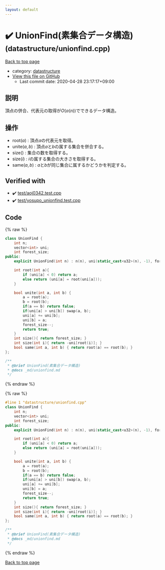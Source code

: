 ```yaml
---
layout: default
---
```


<!-- mathjax config similar to math.stackexchange -->
<script type="text/javascript" async
  src="https://cdnjs.cloudflare.com/ajax/libs/mathjax/2.7.5/MathJax.js?config=TeX-MML-AM_CHTML">
</script>
<script type="text/x-mathjax-config">
  MathJax.Hub.Config({
    TeX: { equationNumbers: { autoNumber: "AMS" }},
    tex2jax: {
      inlineMath: [ ['$','$'] ],
      processEscapes: true
    },
    "HTML-CSS": { matchFontHeight: false },
    displayAlign: "left",
    displayIndent: "2em"
  });
</script>

<script type="text/javascript" src="https://cdnjs.cloudflare.com/ajax/libs/jquery/3.4.1/jquery.min.js"></script>
<script src="https://cdn.jsdelivr.net/npm/jquery-balloon-js@1.1.2/jquery.balloon.min.js" integrity="sha256-ZEYs9VrgAeNuPvs15E39OsyOJaIkXEEt10fzxJ20+2I=" crossorigin="anonymous"></script>
<script type="text/javascript" src="../../assets/js/copy-button.js"></script>
<link rel="stylesheet" href="../../assets/css/copy-button.css" />


# :heavy_check_mark: UnionFind(素集合データ構造) <small>(datastructure/unionfind.cpp)</small>

<a href="../../index.html">Back to top page</a>

* category: <a href="../../index.html#8dc87745f885a4cc532acd7b15b8b5fe">datastructure</a>
* <a href="{{ site.github.repository_url }}/blob/master/datastructure/unionfind.cpp">View this file on GitHub</a>
    - Last commit date: 2020-04-28 23:17:17+09:00




## 説明
頂点の併合、代表元の取得が$O(\alpha (n))$でできるデータ構造。

## 操作
- $\mathrm{root}(a)$ : 頂点$a$の代表元を取得。　
- $\mathrm{unite}(a, b)$ : 頂点$a$と$b$の属する集合を併合する。　
- $\mathrm{size}()$ : 集合の数を取得する。
- $\mathrm{size}(i)$ : $i$の属する集合の大きさを取得する。
- $\mathrm{same}(a, b)$ : $a$と$b$が同じ集合に属するかどうかを判定する。


## Verified with

* :heavy_check_mark: <a href="../../verify/test/aoj0342.test.cpp.html">test/aoj0342.test.cpp</a>
* :heavy_check_mark: <a href="../../verify/test/yosupo_unionfind.test.cpp.html">test/yosupo_unionfind.test.cpp</a>


## Code

<a id="unbundled"></a>
{% raw %}
```cpp
class UnionFind {
    int n;
    vector<int> uni;
    int forest_size;
public:
    explicit UnionFind(int n) : n(n), uni(static_cast<u32>(n), -1), forest_size(n) {};

    int root(int a){
        if (uni[a] < 0) return a;
        else return (uni[a] = root(uni[a]));
    }

    bool unite(int a, int b) {
        a = root(a);
        b = root(b);
        if(a == b) return false;
        if(uni[a] > uni[b]) swap(a, b);
        uni[a] += uni[b];
        uni[b] = a;
        forest_size--;
        return true;
    }
    int size(){ return forest_size; }
    int size(int i){ return -uni[root(i)]; }
    bool same(int a, int b) { return root(a) == root(b); }
};

/**
 * @brief UnionFind(素集合データ構造)
 * @docs _md/unionfind.md
 */
```
{% endraw %}

<a id="bundled"></a>
{% raw %}
```cpp
#line 1 "datastructure/unionfind.cpp"
class UnionFind {
    int n;
    vector<int> uni;
    int forest_size;
public:
    explicit UnionFind(int n) : n(n), uni(static_cast<u32>(n), -1), forest_size(n) {};

    int root(int a){
        if (uni[a] < 0) return a;
        else return (uni[a] = root(uni[a]));
    }

    bool unite(int a, int b) {
        a = root(a);
        b = root(b);
        if(a == b) return false;
        if(uni[a] > uni[b]) swap(a, b);
        uni[a] += uni[b];
        uni[b] = a;
        forest_size--;
        return true;
    }
    int size(){ return forest_size; }
    int size(int i){ return -uni[root(i)]; }
    bool same(int a, int b) { return root(a) == root(b); }
};

/**
 * @brief UnionFind(素集合データ構造)
 * @docs _md/unionfind.md
 */

```
{% endraw %}

<a href="../../index.html">Back to top page</a>

